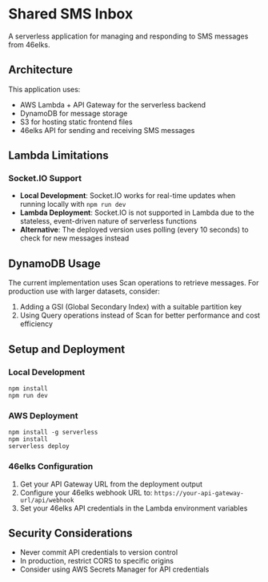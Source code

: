 # Shared SMS Inbox

A serverless application for managing and responding to SMS messages from 46elks.

## Architecture

This application uses:
- AWS Lambda + API Gateway for the serverless backend
- DynamoDB for message storage
- S3 for hosting static frontend files
- 46elks API for sending and receiving SMS messages

## Lambda Limitations

### Socket.IO Support
- **Local Development**: Socket.IO works for real-time updates when running locally with `npm run dev`
- **Lambda Deployment**: Socket.IO is not supported in Lambda due to the stateless, event-driven nature of serverless functions
- **Alternative**: The deployed version uses polling (every 10 seconds) to check for new messages instead

## DynamoDB Usage

The current implementation uses Scan operations to retrieve messages. For production use with larger datasets, consider:

1. Adding a GSI (Global Secondary Index) with a suitable partition key
2. Using Query operations instead of Scan for better performance and cost efficiency

## Setup and Deployment

### Local Development
```
npm install
npm run dev
```

### AWS Deployment
```
npm install -g serverless
npm install
serverless deploy
```

### 46elks Configuration
1. Get your API Gateway URL from the deployment output
2. Configure your 46elks webhook URL to: `https://your-api-gateway-url/api/webhook`
3. Set your 46elks API credentials in the Lambda environment variables

## Security Considerations

- Never commit API credentials to version control
- In production, restrict CORS to specific origins
- Consider using AWS Secrets Manager for API credentials